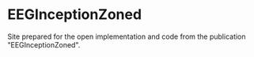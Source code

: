 # EEGInceptionZoned
Site prepared for the open implementation and code from the publication "EEGInceptionZoned".
